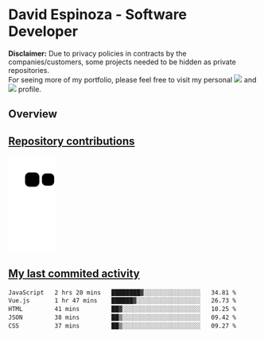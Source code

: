 # David Espinoza - Software Developer
<div id="links">
  <p>
    <strong>Disclaimer:</strong> Due to privacy policies in contracts by the companies/customers, some projects needed to be hidden as private repositories. <br />
For seeing more of my portfolio, please feel free to visit my personal <a href="https://davidespinoza.dev" target="_blank"><img src="https://img.shields.io/badge/website-000000?style=for-the-badge&logo=About.me&logoColor=white" target="_blank"></a> and <a href="https://www.linkedin.com/in/despinozap" target="_blank"><img src="https://img.shields.io/badge/LinkedIn-0077B5?style=for-the-badge&logo=linkedin&logoColor=white" target="_blank"></a> profile.
  </p>
</div>

## Overview

<div id="stats">
  <a href="https://github.com/despinozap">
  <!--
    <img height="180em" style="margin: 0em 10em;" src="https://github-readme-stats.vercel.app/api?username=despinozap&show_icons=true&include_all_commits=true&count_private=true&theme=default"/>
    <img height="180em" style="margin: 0em 10em;" src="https://github-readme-stats.vercel.app/api/top-langs/?username=despinozap&layout=compact&langs_count=7&theme=default"/>
  -->
</div>
 
## Repository contributions
<div id="snake"> 

  ![Snake animation](https://github.com/despinozap/despinozap/blob/output/github-contribution-grid-snake.svg)
</div>

## My last commited activity
<!--START_SECTION:waka-->

```txt
JavaScript   2 hrs 20 mins   ████████▓░░░░░░░░░░░░░░░░   34.81 %
Vue.js       1 hr 47 mins    ██████▓░░░░░░░░░░░░░░░░░░   26.73 %
HTML         41 mins         ██▓░░░░░░░░░░░░░░░░░░░░░░   10.25 %
JSON         38 mins         ██▒░░░░░░░░░░░░░░░░░░░░░░   09.42 %
CSS          37 mins         ██▒░░░░░░░░░░░░░░░░░░░░░░   09.27 %
```

<!--END_SECTION:waka-->
